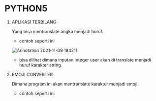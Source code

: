 # PYTHON5

1. APLIKASI TERBILANG

    Yang bisa mentranslate angka menjadi huruf.
    
    - contoh seperti ini

    ![Annotation 2021-11-09 184211](https://user-images.githubusercontent.com/92988781/141039952-61143dec-2e45-459c-bb21-dcdb203a9ec0.png)
    
    - bisa dilihat dimana inputan integer user akan di translate menjadi huruf karakter string.



2. EMOJI CONVERTER

    Dimana program ini akan mentranslate karakter menjadi emoji.
    
    - contoh seperti ini

    
